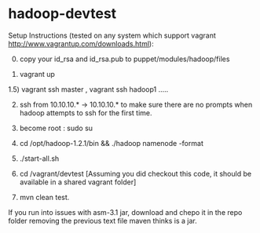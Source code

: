 hadoop-devtest
==============

Setup Instructions (tested on any system which support vagrant http://www.vagrantup.com/downloads.html):


0) copy your id_rsa and id_rsa.pub to puppet/modules/hadoop/files

1) vagrant up

1.5) vagrant ssh master , vagrant ssh hadoop1 .....

2) ssh from 10.10.10.* -> 10.10.10.* to make sure there are no prompts when hadoop attempts to ssh for the first time.

3) become root : sudo su

4) cd /opt/hadoop-1.2.1/bin && ./hadoop namenode -format 

5) ./start-all.sh

6) cd /vagrant/devtest [Assuming you did checkout this code, it should be available in a shared vagrant folder]

7) mvn clean test. 

If you run into issues with asm-3.1 jar, download and chepo it in the repo folder removing the previous text file maven thinks is a jar. 
